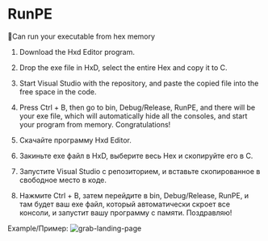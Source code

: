# RunPE
👻Can run your executable from hex memory

1. Download the Hxd Editor program.
2. Drop the exe file in HxD, select the entire Hex and copy it to C.
3. Start Visual Studio with the repository, and paste the copied file into the free space in the code.
4. Press Ctrl + B, then go to bin, Debug/Release, RunPE, and there will be your exe file, which will automatically hide all the consoles, and start your program from memory. Congratulations!

1. Скачайте программу Hxd Editor.
2. Закиньте exe файл в HxD, выберите весь Hex и скопируйте его в C.
3. Запустите Visual Studio с репозиторием, и вставьте скопированное в свободное место в коде.
4. Нажмите Ctrl + B, затем перейдите в bin, Debug/Release, RunPE, и там будет ваш exe файл, который автоматически скроет все консоли, и запустит вашу программу с памяти. Поздравляю!

Example/Пример: 
![grab-landing-page](https://media.giphy.com/media/KchTU6NwoAuLob5Id5/giphy.gif)


